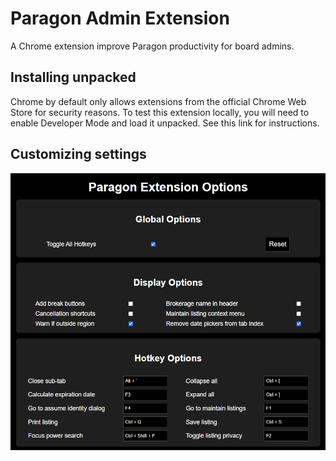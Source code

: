 # Paragon Admin Extension

A Chrome extension improve Paragon productivity for board admins.

## Installing unpacked

Chrome by default only allows extensions from the official Chrome Web Store for security reasons. To test this extension locally, you will need to enable Developer Mode and load it unpacked. See this link for instructions.

## Customizing settings

<img src="./ParagonExtensionSEttings.png"></img>